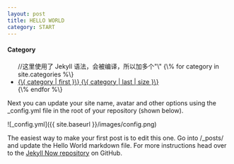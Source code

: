 ```yaml
---
layout: post
title: HELLO WORLD
category: START
---
```

<h4>Category</h4>
<ul>
    //这里使用了 Jekyll 语法，会被编译，所以加多个"\"
    {\% for category in site.categories %\}
    <li><a href="/categories/{\{ category | first }\}/" title="view all
posts">{\{ category | first }\} {\{ category | last | size }\}</a>
    </li>
    {\% endfor %\}
</ul>

Next you can update your site name, avatar and other options using the _config.yml file in the root of your repository (shown below).

![_config.yml]({{ site.baseurl }}/images/config.png)

The easiest way to make your first post is to edit this one. Go into /_posts/ and update the Hello World markdown file. For more instructions head over to the [Jekyll Now repository](https://github.com/barryclark/jekyll-now) on GitHub.
